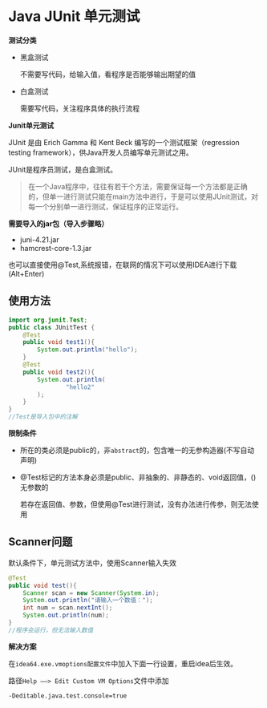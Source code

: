 # Java JUnit 单元测试

**测试分类**

* 黑盒测试

  不需要写代码，给输入值，看程序是否能够输出期望的值

* 白盒测试

  需要写代码，关注程序具体的执行流程

**Junit单元测试**

JUnit 是由 Erich Gamma 和 Kent Beck 编写的一个测试框架（regression testing framework），供Java开发人员编写单元测试之用。

JUnit是程序员测试，是白盒测试。

>在一个Java程序中，往往有若干个方法，需要保证每一个方法都是正确的，但单一进行测试只能在main方法中进行，于是可以使用JUnit测试，对每一个分别单一进行测试，保证程序的正常运行。

**需要导入的jar包（导入步骤略）**

* juni-4.21.jar
* hamcrest-core-1.3.jar

也可以直接使用@Test,系统报错，在联网的情况下可以使用IDEA进行下载(Alt+Enter)

## 使用方法

````java
import org.junit.Test;
public class JUnitTest {
    @Test
    public void test1(){
        System.out.println("hello");
    }
    @Test
    public void test2(){
        System.out.println(
                "hello2"
        );  
    }
}
//Test是导入包中的注解
````

**限制条件**

* 所在的类必须是public的，非`abstract`的，包含唯一的无参构造器(不写自动声明)

* @Test标记的方法本身必须是public、非抽象的、非静态的、void返回值，()无参数的

  若存在返回值、参数，但使用@Test进行测试，没有办法进行传参，则无法使用

## Scanner问题

默认条件下，单元测试方法中，使用Scanner输入失效

````java
@Test
public void test(){
    Scanner scan = new Scanner(System.in);
    System.out.println("请输入一个数值：");
    int num = scan.nextInt();
    System.out.println(num);
}
//程序会运行，但无法输入数值
````

**解决方案**

在`idea64.exe.vmoptions配置文件`中加入下面一行设置，重启idea后生效。

路径`Help ——> Edit Custom VM Options`文件中添加

````properties
-Deditable.java.test.console=true
````




